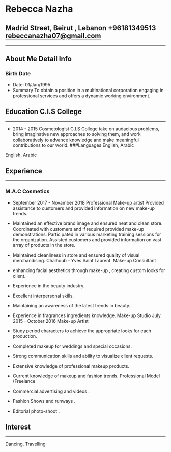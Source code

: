 # **Rebecca Nazha** 
## Madrid Street, Beirut , Lebanon +96181349513 rebeccanazha07@gmail.com 
-------
## About Me Detail Info 
### Birth Date 
* Date: 01/Jan/1995 
* Summary 
To obtain a position in a multinational corporation engaging in professional 
services and offers a dynamic working environment. 

## Education C.I.S College 
---
* 2014 - 2015 
Cosmetologist 
C.I.S College take on audacious problems, bring imaginative new approaches to 
solving them, and work collaboratively to advance knowledge and make 
meaningful contributions to our world. 
###Languages 
English, Arabic 

 English, Arabic 


## Experience 
-----

### M.A.C Cosmetics

* September 2017 - Novamber 2018 
Professional Make-up artist 
Provided assistance to customers and provided information on new make-up 
trends. 

* Maintained an effective brand image and ensured neat and clean store. 
Coordinated with customers and if required provided make-up demonstrations. 
Participated in various marketing training sessions for the organization. 
Assisted customers and provided information on vast array of products in the 
store. 
* Maintained cleanliness in store and ensured quality of visual merchandising. 
Chalhoub - Yves Saint Laurent. 
Make-up Consultant 

* enhancing facial aesthetics through make-up , creating custom looks for client. 
* Experience in the beauty industry. 
* Excellent interpersonal skills. 
* Maintaining an awareness of the latest trends in beauty. 
* Experience in fragrances ingredients knowledge.
Make-up Studio 
July 2015 - October 2016 
Make-up Artist 
* Study period characters to achieve the appropriate looks for each production. 
* Completed makeup for weddings and special occasions. 
* Strong communication skills and ability to visualize client requests. 
* Extensive knowledge of professional makeup products. 
* Current knowledge of makeup and fashion trends. 
Professional Model (Freelance 
* Commercial advertising and videos . 
* Fashion Shows and runways . 
* Editorial photo-shoot . 
 

## Interest 
-----
Dancing, Travelling 
 
